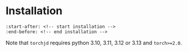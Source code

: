 # Installation

```{include} ../../README.md
:start-after: <!-- start installation -->
:end-before: <!-- end installation -->
```

Note that `torchjd` requires python 3.10, 3.11, 3.12 or 3.13 and `torch>=2.0`.
